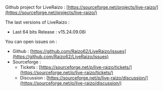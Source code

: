 Github project for LiveRaizo : [https://sourceforge.net/projects/live-raizo/](https://sourceforge.net/projects/live-raizo/)

The last versions of LiveRaizo :
* Last 64 bits Release : v15.24.09.08i

You can open issues on :
* Github : [https://github.com/Raizo62/LiveRaizo/issues](https://github.com/Raizo62/LiveRaizo/issues)
* Sourceforge :
  * Tickets : [https://sourceforge.net/p/live-raizo/tickets/](https://sourceforge.net/p/live-raizo/tickets/)
  * Discussion : [https://sourceforge.net/p/live-raizo/discussion/](https://sourceforge.net/p/live-raizo/discussion/)

